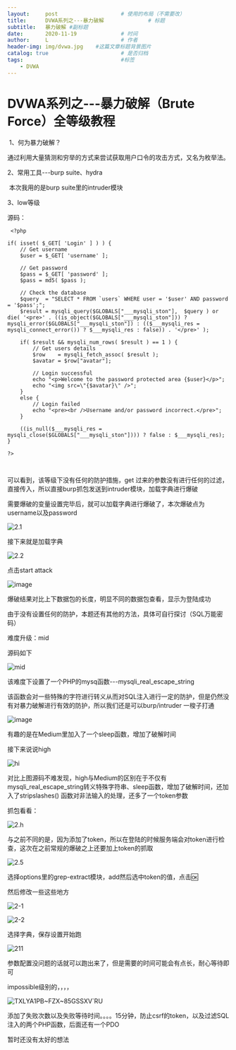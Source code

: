 ```yaml
---
layout:     post   				    # 使用的布局（不需要改）
title:      DVWA系列之---暴力破解 				# 标题 
subtitle:   暴力破解 #副标题
date:       2020-11-19 				# 时间
author:     L 						# 作者
header-img: img/dvwa.jpg 	#这篇文章标题背景图片
catalog: true 						# 是否归档
tags:								#标签
    - DVWA
---
```

# DVWA系列之---暴力破解（Brute Force）全等级教程

​		1、何为暴力破解？

通过利用大量猜测和穷举的方式来尝试获取用户口令的攻击方式，又名为枚举法。

2、常用工具---burp suite、hydra

​    本次我用的是burp suite里的intruder模块

3、low等级

源码：

```
 <?php

if( isset( $_GET[ 'Login' ] ) ) {
    // Get username
    $user = $_GET[ 'username' ];

    // Get password
    $pass = $_GET[ 'password' ];
    $pass = md5( $pass );

    // Check the database
    $query  = "SELECT * FROM `users` WHERE user = '$user' AND password = '$pass';";
    $result = mysqli_query($GLOBALS["___mysqli_ston"],  $query ) or die( '<pre>' . ((is_object($GLOBALS["___mysqli_ston"])) ? mysqli_error($GLOBALS["___mysqli_ston"]) : (($___mysqli_res = mysqli_connect_error()) ? $___mysqli_res : false)) . '</pre>' );

    if( $result && mysqli_num_rows( $result ) == 1 ) {
        // Get users details
        $row    = mysqli_fetch_assoc( $result );
        $avatar = $row["avatar"];

        // Login successful
        echo "<p>Welcome to the password protected area {$user}</p>";
        echo "<img src=\"{$avatar}\" />";
    }
    else {
        // Login failed
        echo "<pre><br />Username and/or password incorrect.</pre>";
    }

    ((is_null($___mysqli_res = mysqli_close($GLOBALS["___mysqli_ston"]))) ? false : $___mysqli_res);
}

?>



```

可以看到，该等级下没有任何的防护措施，get 过来的参数没有进行任何的过滤，直接传入，所以直接burp抓包发送到intruder模块，加载字典进行爆破

需要爆破的变量设置完毕后，就可以加载字典进行爆破了，本次爆破点为username以及password

![2.1](https://tva4.sinaimg.cn/large/006O5vizly1gkukjkfqomj31ha0m0abk.jpg)

接下来就是加载字典

![2.2](https://tvax4.sinaimg.cn/large/006O5vizly1gkukjknebmj31hb0nx0ua.jpg)

点击start attack

![image](https://tvax4.sinaimg.cn/large/006O5vizly1gkukjmhomgj31uo11i7h1.jpg)

爆破结果对比上下数据包的长度，明显不同的数据包查看，显示为登陆成功

由于没有设置任何的防护，本题还有其他的方法，具体可自行探讨（SQL万能密码）

难度升级：mid

源码如下

![mid](https://tva1.sinaimg.cn/large/006O5vizly1gkukjmxt47j31gm0mm0uz.jpg)

该难度下设置了一个PHP的mysq函数---mysqli_real_escape_string

该函数会对一些特殊的字符进行转义从而对SQL注入进行一定的防护，但是仍然没有对暴力破解进行有效的防护，所以我们还是可以burp/intruder 一梭子打通

![image](https://tvax4.sinaimg.cn/large/006O5vizly1gkukjmhomgj31uo11i7h1.jpg)



有趣的是在Medium里加入了一个sleep函数，增加了破解时间

接下来说说high

![hi](https://tva4.sinaimg.cn/large/006O5vizly1gkukjmqkamj31hc0smad8.jpg)

对比上图源码不难发现，high与Medium的区别在于不仅有mysqli_real_escape_string转义特殊字符串、sleep函数，增加了破解时间，还加入了stripslashes() 函数对非法输入的处理，还多了一个token参数

抓包看看：

![2.h](https://tvax4.sinaimg.cn/large/006O5vizly1gkulbygxlgj30sc0gnq4d.jpg)

与之前不同的是，因为添加了token，所以在登陆的时候服务端会对token进行检查，这次在之前常规的爆破之上还要加上token的抓取

![2.5](https://tvax3.sinaimg.cn/large/006O5vizly1gkulmlsv32j31hc0sm42i.jpg)

选择options里的grep-extract模块，add然后选中token的值，点击🆗

然后修改一些这些地方

![2-1](https://tva4.sinaimg.cn/large/006O5vizly1gkulr5hlbij30ky0af3yx.jpg)

![2-2](https://tva2.sinaimg.cn/large/006O5vizly1gkulr5nuenj30gm06imxa.jpg)

选择字典，保存设置开始跑

![211](https://tvax3.sinaimg.cn/large/006O5vizly1gkum1hqfvoj30sp0hdwfp.jpg)

参数配置没问题的话就可以跑出来了，但是需要的时间可能会有点长，耐心等待即可



impossible级别的，，，，

![TXLYA1PB~FZX~85GSSXV`RU](https://tvax2.sinaimg.cn/large/006O5vizly1gkum7btjp3j30bt03nmx2.jpg)

添加了失败次数以及失败等待时间。。。。15分钟，防止csrf的token，以及过滤SQL注入的两个PHP函数，后面还有一个PDO

暂时还没有太好的想法
